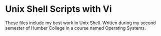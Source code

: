 # Unix Shell Scripts with Vi 
These files include my best work in Unix Shell. Written during my second semester of Humber College in a course named Operating Systems. 

